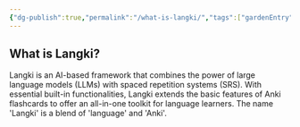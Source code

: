 ```yaml
---
{"dg-publish":true,"permalink":"/what-is-langki/","tags":["gardenEntry"],"noteIcon":""}
---
```


## What is Langki?

Langki is an AI-based framework that combines the power of large language models (LLMs) with spaced repetition systems (SRS). With essential built-in functionalities, Langki extends the basic features of Anki flashcards to offer an all-in-one toolkit for language learners. The name 'Langki' is a blend of 'language' and 'Anki'.

